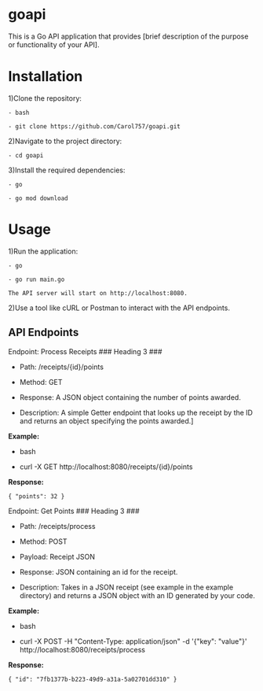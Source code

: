 # goapi

This is a Go API application that provides [brief description of the purpose or functionality of your API].

Installation
============= 

1)Clone the repository:

    - bash

    - git clone https://github.com/Carol757/goapi.git

2)Navigate to the project directory:

    - cd goapi

3)Install the required dependencies:

    - go

    - go mod download

Usage
============= 

1)Run the application:

    - go

    - go run main.go

    The API server will start on http://localhost:8080.


2)Use a tool like cURL or Postman to interact with the API endpoints.

API Endpoints
---------------
Endpoint: Process Receipts  ### Heading 3 ###
- Path: /receipts/{id}/points

- Method: GET

- Response: A JSON object containing the number of points awarded.

- Description: A simple Getter endpoint that looks up the receipt by the ID and returns an object specifying the points awarded.]

**Example:**

 - bash

 - curl -X GET http://localhost:8080/receipts/{id}/points

**Response:**

    { "points": 32 }

Endpoint: Get Points  ### Heading 3 ###

 - Path: /receipts/process

 - Method: POST

 - Payload: Receipt JSON

 - Response: JSON containing an id for the receipt.

 - Description: Takes in a JSON receipt (see example in the example directory) and returns a JSON object with an ID generated by your code.

**Example:**

 - bash

 - curl -X POST -H "Content-Type: application/json" -d '{"key": "value"}' http://localhost:8080/receipts/process

**Response:**

    { "id": "7fb1377b-b223-49d9-a31a-5a02701dd310" }

